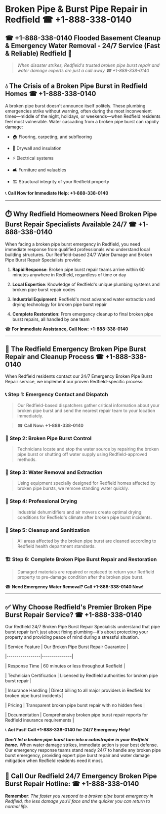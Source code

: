 # Broken Pipe & Burst Pipe Repair in Redfield ☎ +1-888-338-0140  
## ☎ +1-888-338-0140 Flooded Basement Cleanup & Emergency Water Removal - 24/7 Service (Fast & Reliable) Redfield 🚨  

> *When disaster strikes, Redfield's trusted broken pipe burst repair and water damage experts are just a call away ☎ +1-888-338-0140*  

## 💧 The Crisis of a Broken Pipe Burst in Redfield Homes ☎ +1-888-338-0140  

A broken pipe burst doesn't announce itself politely. These plumbing emergencies strike without warning, often during the most inconvenient times—middle of the night, holidays, or weekends—when Redfield residents feel most vulnerable. Water cascading from a broken pipe burst can rapidly damage:  

* 🏠 Flooring, carpeting, and subflooring  
* 🧱 Drywall and insulation  
* ⚡ Electrical systems  
* 🛋️ Furniture and valuables  
* 🏗️ Structural integrity of your Redfield property  

📞 **Call Now for Immediate Help: +1-888-338-0140**  

---  

## ⏱️ Why Redfield Homeowners Need Broken Pipe Burst Repair Specialists Available 24/7 ☎ +1-888-338-0140  

When facing a broken pipe burst emergency in Redfield, you need immediate response from qualified professionals who understand local building structures. Our Redfield-based 24/7 Water Damage and Broken Pipe Burst Repair Specialists provide:  

1. **Rapid Response**: Broken pipe burst repair teams arrive within 60 minutes anywhere in Redfield, regardless of time or day  
2. **Local Expertise**: Knowledge of Redfield's unique plumbing systems and broken pipe burst repair codes  
3. **Industrial Equipment**: Redfield's most advanced water extraction and drying technology for broken pipe burst repair  
4. **Complete Restoration**: From emergency cleanup to final broken pipe burst repairs, all handled by one team  

☎ **For Immediate Assistance, Call Now: +1-888-338-0140**  

---  

## 🔧 The Redfield Emergency Broken Pipe Burst Repair and Cleanup Process ☎ +1-888-338-0140  

When Redfield residents contact our 24/7 Emergency Broken Pipe Burst Repair service, we implement our proven Redfield-specific process:  

### 📞 Step 1: Emergency Contact and Dispatch  
> Our Redfield-based dispatchers gather critical information about your broken pipe burst and send the nearest repair team to your location immediately.  
> ☎ **Call Now: +1-888-338-0140**  

### 🚿 Step 2: Broken Pipe Burst Control  
> Technicians locate and stop the water source by repairing the broken pipe burst or shutting off water supply using Redfield-approved methods.  

### 🌊 Step 3: Water Removal and Extraction  
> Using equipment specially designed for Redfield homes affected by broken pipe bursts, we remove standing water quickly.  

### 💨 Step 4: Professional Drying  
> Industrial dehumidifiers and air movers create optimal drying conditions for Redfield's climate after broken pipe burst incidents.  

### 🧼 Step 5: Cleanup and Sanitization  
> All areas affected by the broken pipe burst are cleaned according to Redfield health department standards.  

### 🏗️ Step 6: Complete Broken Pipe Burst Repair and Restoration  
> Damaged materials are repaired or replaced to return your Redfield property to pre-damage condition after the broken pipe burst.  

☎ **Need Emergency Water Removal? Call +1-888-338-0140 Now!**  

---  

## ✅ Why Choose Redfield's Premier Broken Pipe Burst Repair Service? ☎ +1-888-338-0140  

Our Redfield 24/7 Broken Pipe Burst Repair Specialists understand that pipe burst repair isn't just about fixing plumbing—it's about protecting your property and providing peace of mind during a stressful situation.  

| Service Feature | Our Broken Pipe Burst Repair Guarantee |  
|-----------------|---------------|  
| Response Time | 60 minutes or less throughout Redfield |  
| Technician Certification | Licensed by Redfield authorities for broken pipe burst repair |  
| Insurance Handling | Direct billing to all major providers in Redfield for broken pipe burst incidents |  
| Pricing | Transparent broken pipe burst repair with no hidden fees |  
| Documentation | Comprehensive broken pipe burst repair reports for Redfield insurance requirements |  

📞 **Act Fast! Call +1-888-338-0140 for 24/7 Emergency Help!**  

***Don't let a broken pipe burst turn into a catastrophe in your Redfield home.*** When water damage strikes, immediate action is your best defense. Our emergency response teams stand ready 24/7 to handle any broken pipe burst emergency, providing expert pipe burst repair and water damage mitigation when Redfield residents need it most.  

## 📱 Call Our Redfield 24/7 Emergency Broken Pipe Burst Repair Hotline: ☎ +1-888-338-0140  

**Remember**: *The faster you respond to a broken pipe burst emergency in Redfield, the less damage you'll face and the quicker you can return to normal life.*